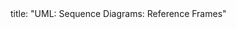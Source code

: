 <frontmatter>
title: "UML: Sequence Diagrams: Reference Frames"
</frontmatter>

<include src="navbar.md" boilerplate />

<include src="unit-inPage-asFlat.md" boilerplate />